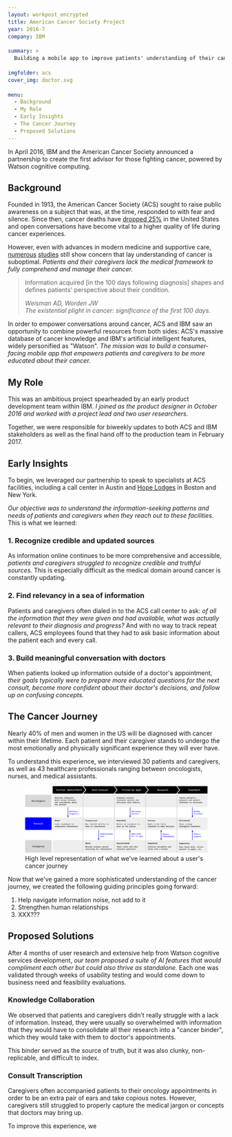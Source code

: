 ```yaml
---
layout: workpost_encrypted
title: American Cancer Society Project
year: 2016-7
company: IBM

summary: >
  Building a mobile app to improve patients' understanding of their cancer, starting at the doctor's appointment.

imgfolder: acs
cover_img: doctor.svg

menu:
  - Background
  - My Role
  - Early Insights
  - The Cancer Journey
  - Proposed Solutions
---
```


In April 2016, IBM and the American Cancer Society announced a partnership to create the first advisor for those fighting cancer, powered by Watson cognitive computing.

## Background

Founded in 1913, the American Cancer Society (ACS) sought to raise public awareness on a subject that was, at the time, responded to with fear and silence. Since then, cancer deaths have <a href="https://www.cancer.org/about-us/who-we-are/our-history.html" target="_blank">dropped 25%</a> in the United States and open conversations have become vital to a higher quality of life during cancer experiences.

However, even with advances in modern medicine and supportive care, <a href="https://www.ncbi.nlm.nih.gov/pubmed/25180371" target="_blank">numerous</a> <a href="https://www.ncbi.nlm.nih.gov/pubmed/12923796" target="_blank">studies</a> still show concern that lay understanding of cancer is suboptimal. *Patients and their caregivers lack the medical framework to fully comprehend and manage their cancer.*

<blockquote class="hasQuotes">
  <p>Information acquired [in the 100 days following diagnosis] shapes and defines patients' perspective about their condition.</p>
    <cite>
      <div>Weisman AD, Worden JW</div>
      <div>The existential plight in cancer: significance of the first 100 days.</div>
    </cite>
</blockquote>

In order to empower conversations around cancer, ACS and IBM saw an opportunity to combine powerful resources from both sides: ACS's massive database of cancer knowledge and IBM's artificial intelligent features, widely personified as "Watson". *The mission was to build a consumer-facing mobile app that empowers patients and caregivers to be more educated about their cancer.*

## My Role

This was an ambitious project spearheaded by an early product development team within IBM. *I joined as the product designer in October 2016 and worked with a project lead and two user researchers.*

Together, we were responsible for biweekly updates to both ACS and IBM stakeholders as well as the final hand off to the production team in February 2017.

## Early Insights

To begin, we leveraged our partnership to speak to specialists at ACS facilities, including a call center in Austin and <a href="https://www.cancer.org/treatment/support-programs-and-services/patient-lodging/hope-lodge.html" target="_blank">Hope Lodges</a> in Boston and New York.

*Our objective was to understand the information-seeking patterns and needs of patients and caregivers when they reach out to these facilities.* This is what we learned:

### 1. Recognize credible and updated sources
As information online continues to be more comprehensive and accessible, *patients and caregivers struggled to recognize credible and truthful sources.* This is especially difficult as the medical domain around cancer is constantly updating.

### 2. Find relevancy in a sea of information
Patients and caregivers often dialed in to the ACS call center to ask: *of all the information that they were given and had available, what was actually relevant to their diagnosis and progress?* And with no way to track repeat callers, ACS employees found that they had to ask basic information about the patient each and every call.

### 3. Build meaningful conversation with doctors
When patients looked up information outside of a doctor's appointment, *their goals typically were to prepare more educated questions for the next consult, become more confident about their doctor's decisions, and follow up on confusing concepts.*

## The Cancer Journey

Nearly 40% of men and women in the US will be diagnosed with cancer within their lifetime. Each patient and their caregiver stands to undergo the most emotionally and physically significant experience they will ever have.

To understand this experience, we interviewed 30 patients and caregivers, as well as 43 healthcare professionals ranging between oncologists, nurses, and medical assistants.

<figure class="js--zoom">
  <img src="../assets/img/acs/cancerjourney.svg" alt="User cancer journey" />
  <figcaption>High level representation of what we've learned about a user's cancer journey</figcaption>
</figure>

Now that we've gained a more sophisticated understanding of the cancer journey, we created the following guiding principles going forward:
1. Help navigate information noise, not add to it
2. Strengthen human relationships
3. XXX???

## Proposed Solutions

After 4 months of user research and extensive help from Watson cognitive services development, *our team proposed a suite of AI features that would compliment each other but could also thrive as standalone.* Each one was validated through weeks of usability testing and would come down to business need and feasibility evaluations.

### Knowledge Collaboration

We observed that patients and caregivers didn't really struggle with a lack of information. Instead, they were usually so overwhelmed with information that they would have to consolidate all their research into a "cancer binder", which they would take with them to doctor's appointments.

This binder served as the source of truth, but it was also clunky, non-replicable, and difficult to index.

### Consult Transcription

Caregivers often accompanied patients to their oncology appointments in order to be an extra pair of ears and take copious notes. However, caregivers still struggled to properly capture the medical jargon or concepts that doctors may bring up.

To improve this experience, we 
